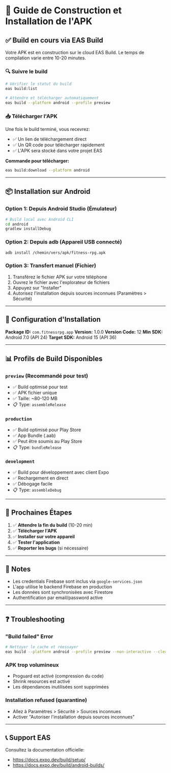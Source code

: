 # 📱 Guide de Construction et Installation de l'APK

## ✅ Build en cours via EAS Build

Votre APK est en construction sur le cloud EAS Build. Le temps de compilation varie entre 10-20 minutes.

### 🔍 Suivre le build

```bash
# Vérifier le statut du build
eas build:list

# Attendre et télécharger automatiquement
eas build --platform android --profile preview
```

### 📥 Télécharger l'APK

Une fois le build terminé, vous recevrez:
- ✅ Un lien de téléchargement direct
- ✅ Un QR code pour télécharger rapidement
- ✅ L'APK sera stocké dans votre projet EAS

**Commande pour télécharger:**
```bash
eas build:download --platform android
```

---

## 📦 Installation sur Android

### Option 1: Depuis Android Studio (Émulateur)
```bash
# Build local avec Android CLI
cd android
gradlew installDebug
```

### Option 2: Depuis adb (Appareil USB connecté)
```bash
adb install /chemin/vers/apk/fitness-rpg.apk
```

### Option 3: Transfert manuel (Fichier)
1. Transférez le fichier APK sur votre téléphone
2. Ouvrez le fichier avec l'explorateur de fichiers
3. Appuyez sur "Installer"
4. Autorisez l'installation depuis sources inconnues (Paramètres > Sécurité)

---

## 🔧 Configuration d'Installation

**Package ID:** `com.fitnessrpg.app`
**Version:** 1.0.0
**Version Code:** 12
**Min SDK:** Android 7.0 (API 24)
**Target SDK:** Android 15 (API 36)

---

## 📊 Profils de Build Disponibles

### `preview` (Recommandé pour test)
- ✅ Build optimisé pour test
- ✅ APK fichier unique
- ✅ Taille: ~80-120 MB
- 📋 Type: `assembleRelease`

### `production`
- ✅ Build optimisé pour Play Store
- ✅ App Bundle (.aab)
- ✅ Peut être soumis au Play Store
- 📋 Type: `bundleRelease`

### `development`
- ✅ Build pour développement avec client Expo
- ✅ Rechargement en direct
- ✅ Débogage facile
- 📋 Type: `assembleDebug`

---

## 🚀 Prochaines Étapes

1. ✅ **Attendre la fin du build** (10-20 min)
2. ✅ **Télécharger l'APK**
3. ✅ **Installer sur votre appareil**
4. ✅ **Tester l'application**
5. ✅ **Reporter les bugs** (si nécessaire)

---

## 📝 Notes

- Les credentials Firebase sont inclus via `google-services.json`
- L'app utilise le backend Firebase en production
- Les données sont synchronisées avec Firestore
- Authentification par email/password active

---

## ❓ Troubleshooting

### "Build failed" Error
```bash
# Nettoyer le cache et réessayer
eas build --platform android --profile preview --non-interactive --clear-cache
```

### APK trop volumineux
- Proguard est activé (compression du code)
- Shrink resources est activé
- Les dépendances inutilisées sont supprimées

### Installation refused (quarantine)
- Allez à Paramètres > Sécurité > Sources inconnues
- Activer "Autoriser l'installation depuis sources inconnues"

---

## 📞 Support EAS

Consultez la documentation officielle:
- https://docs.expo.dev/build/setup/
- https://docs.expo.dev/build/android-builds/

